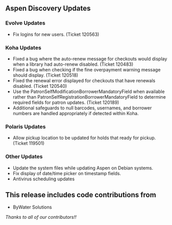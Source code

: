 ## Aspen Discovery Updates
### Evolve Updates
- Fix logins for new users. (Ticket 120563)

### Koha Updates
- Fixed a bug where the auto-renew message for checkouts would display when a library had auto-renew disabled. (Ticket 120483)
- Fixed a bug when checking if the fine overpayment warning message should display. (Ticket 120518)
- Fixed the renewal error displayed for checkouts that have renewals disabled. (Ticket 120540)
- Use the PatronSelfModificationBorrowerMandatoryField when available rather than PatronSelfRegistrationBorrowerMandatoryField to determine required fields for patron updates. (Ticket 120189)
- Additional safeguards to null barcodes, usernames, and borrower numbers are handled appropriately if detected within Koha.   

### Polaris Updates
- Allow pickup location to be updated for holds that ready for pickup. (Ticket 119501)

### Other Updates
- Update the system files while updating Aspen on Debian systems.
- Fix display of date/time picker on timestamp fields. 
- Antivirus scheduling updates

## This release includes code contributions from
- ByWater Solutions

_Thanks to all of our contributors!!_